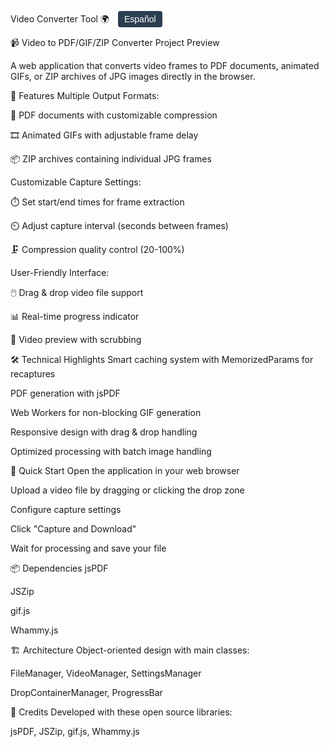 Video Converter Tool 🌍 <button id="toggleLang">Español</button>
<div id="english-content">
📹 Video to PDF/GIF/ZIP Converter
Project Preview

A web application that converts video frames to PDF documents, animated GIFs, or ZIP archives of JPG images directly in the browser.

🌟 Features
Multiple Output Formats:

📄 PDF documents with customizable compression

🎞️ Animated GIFs with adjustable frame delay

📦 ZIP archives containing individual JPG frames

Customizable Capture Settings:

⏱️ Set start/end times for frame extraction

⏲️ Adjust capture interval (seconds between frames)

🗜️ Compression quality control (20-100%)

User-Friendly Interface:

🖱️ Drag & drop video file support

📊 Real-time progress indicator

🎥 Video preview with scrubbing

🛠️ Technical Highlights
Smart caching system with MemorizedParams for recaptures

PDF generation with jsPDF

Web Workers for non-blocking GIF generation

Responsive design with drag & drop handling

Optimized processing with batch image handling

🚀 Quick Start
Open the application in your web browser

Upload a video file by dragging or clicking the drop zone

Configure capture settings

Click "Capture and Download"

Wait for processing and save your file

📦 Dependencies
jsPDF

JSZip

gif.js

Whammy.js

🏗️ Architecture
Object-oriented design with main classes:

FileManager, VideoManager, SettingsManager

DropContainerManager, ProgressBar

</div><div id="spanish-content" style="display:none">
📹 Conversor de Video a PDF/GIF/ZIP
Vista Previa

Aplicación web que convierte frames de video a documentos PDF, GIFs animados o archivos ZIP con imágenes JPG directamente en el navegador.

🌟 Características
Múltiples formatos de salida:

📄 Documentos PDF con compresión ajustable

🎞️ GIFs animados con intervalo configurable

📦 Archivos ZIP con imágenes JPG individuales

Ajustes personalizables:

⏱️ Configurar tiempos de inicio/fin

⏲️ Ajustar intervalo entre capturas

🗜️ Control de calidad de compresión (20-100%)

Interfaz amigable:

🖱️ Soporte para arrastrar y soltar archivos

📊 Indicador de progreso en tiempo real

🎥 Vista previa del video con navegación

🛠️ Aspectos Técnicos Destacados
Sistema de caché inteligente con MemorizedParams para recapturas

Generación de PDFs con jsPDF

Web Workers para generación de GIFs sin bloquear la interfaz

Diseño responsive con manejo de drag & drop

Procesamiento optimizado con manejo de imágenes por lotes

🚀 Guía Rápida
Abre la aplicación en tu navegador

Sube un video arrastrando o haciendo clic en la zona designada

Configura los ajustes de captura

Haz clic en "Capturar y Descargar"

Espera a que termine el procesamiento y guarda tu archivo

📦 Dependencias
jsPDF

JSZip

gif.js

Whammy.js

🏗️ Arquitectura
Diseño orientado a objetos con clases principales:

FileManager, VideoManager, SettingsManager

DropContainerManager, ProgressBar

</div><script> document.getElementById('toggleLang').addEventListener('click', function() { const english = document.getElementById('english-content'); const spanish = document.getElementById('spanish-content'); const button = this; if (english.style.display === 'none') { english.style.display = 'block'; spanish.style.display = 'none'; button.textContent = 'Español'; } else { english.style.display = 'none'; spanish.style.display = 'block'; button.textContent = 'English'; } }); </script><style> #toggleLang { background: #2c3e50; color: white; border: none; padding: 5px 10px; border-radius: 4px; cursor: pointer; margin-left: 10px; font-size: 14px; } #toggleLang:hover { background: #1a252f; } </style>

🙏 Credits
Developed with these open source libraries:

jsPDF, JSZip, gif.js, Whammy.js